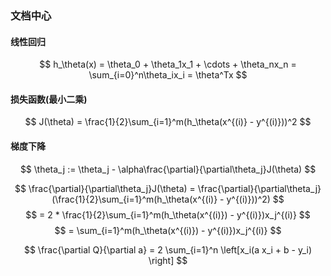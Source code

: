 ### 文档中心

#### 线性回归
$$ h_\theta(x) = \theta_0 + \theta_1x_1 + \cdots + \theta_nx_n = \sum_{i=0}^n\theta_ix_i = \theta^Tx $$

#### 损失函数(最小二乘)
$$ J(\theta) = \frac{1}{2}\sum_{i=1}^m(h_\theta(x^{(i)} - y^{(i)}))^2 $$

#### 梯度下降
$$ \theta_j := \theta_j - \alpha\frac{\partial}{\partial\theta_j}J(\theta)  $$

$$ \frac{\partial}{\partial\theta_j}J(\theta) = \frac{\partial}{\partial\theta_j}(\frac{1}{2}\sum_{i=1}^m(h_\theta(x^{(i)} - y^{(i)}))^2) $$
$$ = 2 * \frac{1}{2}\sum_{i=1}^m(h_\theta(x^{(i)}) - y^{(i)})x_j^{(i)} $$
$$ = \sum_{i=1}^m(h_\theta(x^{(i)}) - y^{(i)})x_j^{(i)} $$


$$ \frac{\partial Q}{\partial a} = 2 \sum_{i=1}^n \left[x_i(a x_i + b - y_i) \right] $$

